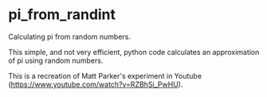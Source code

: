 # pi_from_randint
Calculating pi from random numbers.

This simple, and not very efficient, python code calculates an approximation of pi using random numbers.

This is a recreation of Matt Parker's experiment in Youtube (https://www.youtube.com/watch?v=RZBhSi_PwHU).
